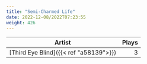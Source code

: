```yaml
---
title: "Semi-Charmed Life"
date: 2022-12-08/2022T07:23:55
weight: 426
---
```




 Artist | Plays 
----- | -----:
[Third Eye Blind]({{< ref "a58139">}}) | 3
